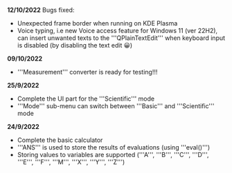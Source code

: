 **12/10/2022**
Bugs fixed:
- Unexpected frame border when running on KDE Plasma
- Voice typing, i.e new Voice access feature for Windows 11 (ver 22H2), can insert unwanted texts to the '''QPlainTextEdit''' 
when keyboard input is disabled (by disabling the text edit 😀)


**09/10/2022**
- '''Measurement''' converter is ready for testing!!!

**25/9/2022**
- Complete the UI part for the '''Scientific''' mode
- '''Mode''' sub-menu can switch between '''Basic''' and '''Scientific''' mode

**24/9/2022**
- Complete the basic calculator
- '''ANS''' is used to store the results of evaluations (using '''eval()''')
- Storing values to variables are supported ('''A''', '''B''', '''C''', '''D''', '''E''', '''F''', '''M''', '''X''', '''Y''', '''Z''')
